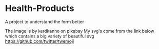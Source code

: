 # Health-Products

A project to understand the form better

The image is by kerdkanno on pixabay
My svg's come from the link below which contains a big variety of beautiful 
svg https://github.com/twitter/twemoji